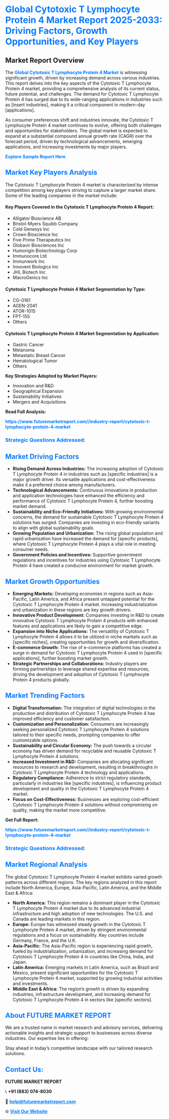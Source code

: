 <h1 style="color: #007BFF;">Global Cytotoxic T Lymphocyte Protein 4 Market Report 2025-2033: Driving Factors, Growth Opportunities, and Key Players</h1>

<section id="overview">
<h2>Market Report Overview</h2>
<p>The <a href="https://www.futuremarketreport.com//industry-report/cytotoxic-t-lymphocyte-protein-4-market" style="color: #007BFF; text-decoration: none;"><strong>Global Cytotoxic T Lymphocyte Protein 4 Market</strong></a> is witnessing significant growth, driven by increasing demand across various industries. This report delves into the key aspects of the Cytotoxic T Lymphocyte Protein 4 market, providing a comprehensive analysis of its current status, future potential, and challenges. The demand for Cytotoxic T Lymphocyte Protein 4 has surged due to its wide-ranging applications in industries such as [insert industries], making it a critical component in modern-day [applications].</p>
<p>As consumer preferences shift and industries innovate, the Cytotoxic T Lymphocyte Protein 4 market continues to evolve, offering both challenges and opportunities for stakeholders. The global market is expected to expand at a substantial compound annual growth rate (CAGR) over the forecast period, driven by technological advancements, emerging applications, and increasing investments by major players.</p>
</section>

<section id="overview">
<p><a href="https://www.futuremarketreport.com//request-sample/reportId=53863" style="color: #007BFF; text-decoration: none;"><strong>Explore Sample Report Here</strong></a></p>
</section>

<section id="key-players">
<h2 style="color: #007BFF;">Market Key Players Analysis</h2>
<p>The Cytotoxic T Lymphocyte Protein 4 market is characterized by intense competition among key players striving to capture a larger market share. Some of the leading companies in the market include:</p>
<h4>Key Players Covered in the Cytotoxic T Lymphocyte Protein 4 Report:</h4>
<ul><li>Alligator Bioscience AB</li><li>Bristol-Myers Squibb Company</li><li>Cold Genesys Inc</li><li>Crown Bioscience Inc</li><li>Five Prime Therapeutics Inc</li><li>Globavir Biosciences Inc</li><li>Humorigin Biotechnology Corp</li><li>Immunocore Ltd</li><li>Immunwork Inc</li><li>Innovent Biologics Inc</li><li>JHL Biotech Inc</li><li>MacroGenics Inc</li></ul>
<h4>Cytotoxic T Lymphocyte Protein 4 Market Segmentation by Type:</h4>
<ul><li>CG-0161</li><li>AGEN-2041</li><li>ATOR-1015</li><li>FPT-155</li><li>Others</li></ul>

<h4>Cytotoxic T Lymphocyte Protein 4 Market Segmentation by Application:</h4>
<ul><li>Gastric Cancer</li><li>Melanoma</li><li>Metastatic Breast Cancer</li><li>Hematological Tumor</li><li>Others</li></ul>
<p><strong>Key Strategies Adopted by Market Players:</strong></p>
<ul>
<li>Innovation and R&D</li>
<li>Geographical Expansion</li>
<li>Sustainability Initiatives</li>
<li>Mergers and Acquisitions</li>
</ul>
</section>

<section>
<p><strong>Read Full Analysis: </strong></p><a href="https://www.futuremarketreport.com//industry-report/cytotoxic-t-lymphocyte-protein-4-market" style="color: #007BFF; text-decoration: none;"><strong>https://www.futuremarketreport.com//industry-report/cytotoxic-t-lymphocyte-protein-4-market</strong></a>
<h3 style="color: #007BFF;">Strategic Questions Addressed:</h3>
</section>

<section id="driving-factors">
<h2 style="color: #007BFF;">Market Driving Factors</h2>
<ul>
<li><strong>Rising Demand Across Industries:</strong> The increasing adoption of Cytotoxic T Lymphocyte Protein 4 in industries such as [specific industries] is a major growth driver. Its versatile applications and cost-effectiveness make it a preferred choice among manufacturers.</li>
<li><strong>Technological Advancements:</strong> Continuous innovations in production and application technologies have enhanced the efficiency and performance of Cytotoxic T Lymphocyte Protein 4, further boosting market demand.</li>
<li><strong>Sustainability and Eco-Friendly Initiatives:</strong> With growing environmental concerns, the demand for sustainable Cytotoxic T Lymphocyte Protein 4 solutions has surged. Companies are investing in eco-friendly variants to align with global sustainability goals.</li>
<li><strong>Growing Population and Urbanization:</strong> The rising global population and rapid urbanization have increased the demand for [specific products], where Cytotoxic T Lymphocyte Protein 4 plays a vital role in meeting consumer needs.</li>
<li><strong>Government Policies and Incentives:</strong> Supportive government regulations and incentives for industries using Cytotoxic T Lymphocyte Protein 4 have created a conducive environment for market growth.</li>
</ul>
</section>

<section id="growth-opportunities">
<h2 style="color: #007BFF;">Market Growth Opportunities</h2>
<ul>
<li><strong>Emerging Markets:</strong> Developing economies in regions such as Asia-Pacific, Latin America, and Africa present untapped potential for the Cytotoxic T Lymphocyte Protein 4 market. Increasing industrialization and urbanization in these regions are key growth drivers.</li>
<li><strong>Innovative Product Development:</strong> Companies investing in R&D to create innovative Cytotoxic T Lymphocyte Protein 4 products with enhanced features and applications are likely to gain a competitive edge.</li>
<li><strong>Expansion into Niche Applications:</strong> The versatility of Cytotoxic T Lymphocyte Protein 4 allows it to be utilized in niche markets such as [specific niches], creating opportunities for growth and diversification.</li>
<li><strong>E-commerce Growth:</strong> The rise of e-commerce platforms has created a surge in demand for Cytotoxic T Lymphocyte Protein 4 used in [specific applications], further boosting market growth.</li>
<li><strong>Strategic Partnerships and Collaborations:</strong> Industry players are forming partnerships to leverage shared expertise and resources, driving the development and adoption of Cytotoxic T Lymphocyte Protein 4 products globally.</li>
</ul>
</section>

<section id="trending-factors">
<h2 style="color: #007BFF;">Market Trending Factors</h2>
<ul>
<li><strong>Digital Transformation:</strong> The integration of digital technologies in the production and distribution of Cytotoxic T Lymphocyte Protein 4 has improved efficiency and customer satisfaction.</li>
<li><strong>Customization and Personalization:</strong> Consumers are increasingly seeking personalized Cytotoxic T Lymphocyte Protein 4 solutions tailored to their specific needs, prompting companies to offer customizable options.</li>
<li><strong>Sustainability and Circular Economy:</strong> The push towards a circular economy has driven demand for recyclable and reusable Cytotoxic T Lymphocyte Protein 4 solutions.</li>
<li><strong>Increased Investment in R&D:</strong> Companies are allocating significant resources to research and development, resulting in breakthroughs in Cytotoxic T Lymphocyte Protein 4 technology and applications.</li>
<li><strong>Regulatory Compliance:</strong> Adherence to strict regulatory standards, particularly in industries like [specific industries], is influencing product development and quality in the Cytotoxic T Lymphocyte Protein 4 market.</li>
<li><strong>Focus on Cost-Effectiveness:</strong> Businesses are exploring cost-efficient Cytotoxic T Lymphocyte Protein 4 solutions without compromising on quality, making the market more competitive.</li>
</ul>
</section>

<section>
<p><strong>Get Full Report: </strong></p><a href="https://www.futuremarketreport.com//industry-report/cytotoxic-t-lymphocyte-protein-4-market" style="color: #007BFF; text-decoration: none;"><strong>https://www.futuremarketreport.com//industry-report/cytotoxic-t-lymphocyte-protein-4-market</strong></a>
<h3 style="color: #007BFF;">Strategic Questions Addressed:</h3>
</section>


<section id="regional-analysis">
<h2 style="color: #007BFF;">Market Regional Analysis</h2>
<p>The global Cytotoxic T Lymphocyte Protein 4 market exhibits varied growth patterns across different regions. The key regions analyzed in this report include North America, Europe, Asia-Pacific, Latin America, and the Middle East & Africa:</p>
<ul>
<li><strong>North America:</strong> This region remains a dominant player in the Cytotoxic T Lymphocyte Protein 4 market due to its advanced industrial infrastructure and high adoption of new technologies. The U.S. and Canada are leading markets in this region.</li>
<li><strong>Europe:</strong> Europe has witnessed steady growth in the Cytotoxic T Lymphocyte Protein 4 market, driven by stringent environmental regulations and a focus on sustainability. Key countries include Germany, France, and the U.K.</li>
<li><strong>Asia-Pacific:</strong> The Asia-Pacific region is experiencing rapid growth, fueled by industrialization, urbanization, and increasing demand for Cytotoxic T Lymphocyte Protein 4 in countries like China, India, and Japan.</li>
<li><strong>Latin America:</strong> Emerging markets in Latin America, such as Brazil and Mexico, present significant opportunities for the Cytotoxic T Lymphocyte Protein 4 market, supported by growing industrial activities and investments.</li>
<li><strong>Middle East & Africa:</strong> The region’s growth is driven by expanding industries, infrastructure development, and increasing demand for Cytotoxic T Lymphocyte Protein 4 in sectors like [specific sectors].</li>
</ul>
</section>

<footer>
<h2 style="color: #007BFF;">About FUTURE MARKET REPORT</h2>
<p>We are a trusted name in market research and advisory services, delivering actionable insights and strategic support to businesses across diverse industries. Our expertise lies in offering:</p>

<p>Stay ahead in today’s competitive landscape with our tailored research solutions.</p>

<h2 style="color: #007BFF;">Contact Us:</h2>
<p><strong>FUTURE MARKET REPORT</strong></p>
<p>📞 <strong>+91 (883) 074-8030</strong></p>
<p>📧 <strong><a href="mailto:help@futuremarketreport.com" style="color: #007BFF;">help@futuremarketreport.com</a></strong></p>
<p>🌐 <strong><a href="https://www.futuremarketreport.com/" style="color: #007BFF;">Visit Our Website</a></strong></p>
</footer>